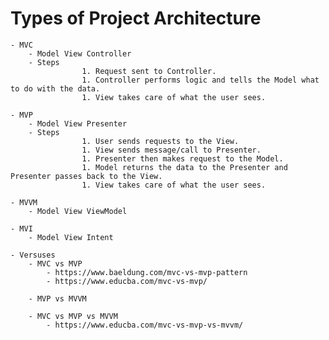 # Types of Project Architecture

	- MVC
		- Model View Controller
		- Steps
					1. Request sent to Controller.
					1. Controller performs logic and tells the Model what to do with the data.
					1. View takes care of what the user sees.

	- MVP
		- Model View Presenter
		- Steps
					1. User sends requests to the View.
					1. View sends message/call to Presenter.
					1. Presenter then makes request to the Model.
					1. Model returns the data to the Presenter and Presenter passes back to the View.
					1. View takes care of what the user sees.

	- MVVM
		- Model View ViewModel

	- MVI
		- Model View Intent

	- Versuses
		- MVC vs MVP
			- https://www.baeldung.com/mvc-vs-mvp-pattern
			- https://www.educba.com/mvc-vs-mvp/

		- MVP vs MVVM

		- MVC vs MVP vs MVVM
			- https://www.educba.com/mvc-vs-mvp-vs-mvvm/ 
